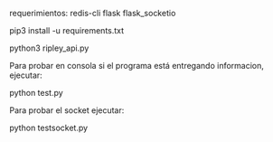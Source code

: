 requerimientos:
redis-cli
flask
flask_socketio


pip3 install -u requirements.txt

python3 ripley_api.py

Para probar en consola si el programa está entregando informacion, ejecutar:

python test.py

Para probar el socket ejecutar:

python testsocket.py

